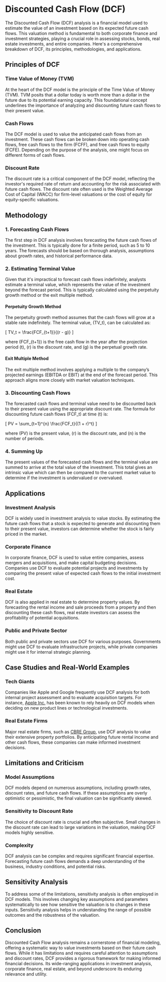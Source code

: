# Discounted Cash Flow (DCF)

The Discounted Cash Flow (DCF) analysis is a financial model used to estimate the value of an investment based on its expected future cash flows. This valuation method is fundamental to both corporate finance and investment strategies, playing a crucial role in assessing stocks, bonds, real estate investments, and entire companies. Here's a comprehensive breakdown of DCF, its principles, methodologies, and applications.

## Principles of DCF

### Time Value of Money (TVM)

At the heart of the DCF model is the principle of the Time Value of Money (TVM). TVM posits that a dollar today is worth more than a dollar in the future due to its potential earning capacity. This foundational concept underlines the importance of analyzing and discounting future cash flows to their present value.

### Cash Flows

The DCF model is used to value the anticipated cash flows from an investment. These cash flows can be broken down into operating cash flows, free cash flows to the firm (FCFF), and free cash flows to equity (FCFE). Depending on the purpose of the analysis, one might focus on different forms of cash flows.

### Discount Rate

The discount rate is a critical component of the DCF model, reflecting the investor's required rate of return and accounting for the risk associated with future cash flows. The discount rate often used is the Weighted Average Cost of Capital (WACC) for firm-level valuations or the cost of equity for equity-specific valuations.

## Methodology

### 1. Forecasting Cash Flows

The first step in DCF analysis involves forecasting the future cash flows of the investment. This is typically done for a finite period, such as 5 to 10 years. The forecasts should be based on thorough analysis, assumptions about growth rates, and historical performance data.

### 2. Estimating Terminal Value

Given that it's impractical to forecast cash flows indefinitely, analysts estimate a terminal value, which represents the value of the investment beyond the forecast period. This is typically calculated using the perpetuity growth method or the exit multiple method.

#### Perpetuity Growth Method

The perpetuity growth method assumes that the cash flows will grow at a stable rate indefinitely. The terminal value, \(TV_t\), can be calculated as:

\[ TV_t = \frac{FCF_{t+1}}{(r - g)} \]

where \(FCF_{t+1}\) is the free cash flow in the year after the projection period \(t\), \(r\) is the discount rate, and \(g\) is the perpetual growth rate.

#### Exit Multiple Method

The exit multiple method involves applying a multiple to the company’s projected earnings (EBITDA or EBIT) at the end of the forecast period. This approach aligns more closely with market valuation techniques.

### 3. Discounting Cash Flows

The forecasted cash flows and terminal value need to be discounted back to their present value using the appropriate discount rate. The formula for discounting future cash flows \(FCF_t\) at time \(t\) is:

\[ PV = \sum_{t=1}^{n} \frac{FCF_t}{(1 + r)^t} \]

where \(PV\) is the present value, \(r\) is the discount rate, and \(n\) is the number of periods.

### 4. Summing Up

The present values of the forecasted cash flows and the terminal value are summed to arrive at the total value of the investment. This total gives an intrinsic value which can then be compared to the current market value to determine if the investment is undervalued or overvalued.

## Applications

### Investment Analysis

DCF is widely used in investment analysis to value stocks. By estimating the future cash flows that a stock is expected to generate and discounting them to their present value, investors can determine whether the stock is fairly priced in the market.

### Corporate Finance

In corporate finance, DCF is used to value entire companies, assess mergers and acquisitions, and make capital budgeting decisions. Companies use DCF to evaluate potential projects and investments by comparing the present value of expected cash flows to the initial investment cost.

### Real Estate

DCF is also applied in real estate to determine property values. By forecasting the rental income and sale proceeds from a property and then discounting these cash flows, real estate investors can assess the profitability of potential acquisitions.

### Public and Private Sector

Both public and private sectors use DCF for various purposes. Governments might use DCF to evaluate infrastructure projects, while private companies might use it for internal strategic planning.

## Case Studies and Real-World Examples

### Tech Giants

Companies like Apple and Google frequently use DCF analysis for both internal project assessment and to evaluate acquisition targets. For instance, [Apple Inc.](https://www.apple.com) has been known to rely heavily on DCF models when deciding on new product lines or technological investments.

### Real Estate Firms

Major real estate firms, such as [CBRE Group](https://www.cbre.com), use DCF analysis to value their extensive property portfolios. By anticipating future rental income and other cash flows, these companies can make informed investment decisions.

## Limitations and Criticism

### Model Assumptions

DCF models depend on numerous assumptions, including growth rates, discount rates, and future cash flows. If these assumptions are overly optimistic or pessimistic, the final valuation can be significantly skewed.

### Sensitivity to Discount Rate

The choice of discount rate is crucial and often subjective. Small changes in the discount rate can lead to large variations in the valuation, making DCF models highly sensitive.

### Complexity

DCF analysis can be complex and requires significant financial expertise. Forecasting future cash flows demands a deep understanding of the business, industry conditions, and potential risks.

## Sensitivity Analysis

To address some of the limitations, sensitivity analysis is often employed in DCF models. This involves changing key assumptions and parameters systematically to see how sensitive the valuation is to changes in these inputs. Sensitivity analysis helps in understanding the range of possible outcomes and the robustness of the valuation.

## Conclusion

Discounted Cash Flow analysis remains a cornerstone of financial modeling, offering a systematic way to value investments based on their future cash flows. While it has limitations and requires careful attention to assumptions and discount rates, DCF provides a rigorous framework for making informed financial decisions. Its wide-ranging applications in investment analysis, corporate finance, real estate, and beyond underscore its enduring relevance and utility.